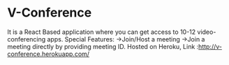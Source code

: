 # V-Conference
It is a React Based application where you can get access to 10-12 video-conferencing apps.
Special Features:
  ->Join/Host a meeting
  ->Join a meeting directly by providing meeting ID.
Hosted on Heroku, Link :http://v-conference.herokuapp.com/
